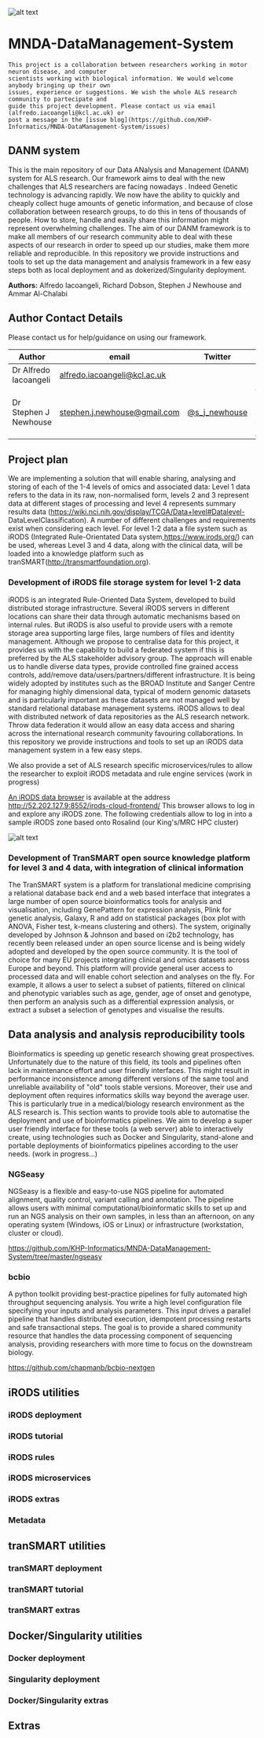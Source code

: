 ![alt text](https://github.com/KHP-Informatics/MNDA-DataManagement-System/blob/master/danm_logo.001.jpeg)

# MNDA-DataManagement-System

    This project is a collaboration between researchers working in motor neuron disease, and computer 
    scientists working with biological information. We would welcome anybody bringing up their own 
    issues, experience or suggestions. We wish the whole ALS research community to partecipate and 
    guide this project development. Please contact us via email (alfredo.iacoangeli@kcl.ac.uk) or 
    post a message in the [issue blog](https://github.com/KHP-Informatics/MNDA-DataManagement-System/issues)

## DANM system

This is the main repository of our Data ANalysis and Management (DANM) system for ALS research. Our framework aims to deal with the new challenges that ALS researchers are facing nowadays . Indeed Genetic technology is advancing rapidly. We now have the ability to quickly and cheaply collect huge amounts of genetic information, and because of close collaboration between research groups, to do this in tens of thousands of people. How to store, handle and easily share this information might represent overwhelming challenges. The aim of our DANM framework is to make all members of our research community able to deal with these aspects of our research in order to speed up our studies, make them more reliable and reproducible.
In this repository we provide instructions and tools to set up the data management and analysis framework in a few easy steps both as local deployment and as dokerized/Singularity deployment. 

**Authors:** Alfredo Iacoangeli, Richard Dobson, Stephen J Newhouse and Ammar Al-Chalabi

## Author Contact Details

Please contact us for help/guidance on using our framework.

|Author|email|Twitter| LinkedIn|
|----|----|----|----|
|Dr Alfredo Iacoangeli| <alfredo.iacoangeli@kcl.ac.uk>| 
|Dr Stephen J Newhouse| <stephen.j.newhouse@gmail.com>| [@s_j_newhouse](https://twitter.com/s_j_newhouse?lang=en)| View Steve's profile on [LinkedIn](http://uk.linkedin.com/pub/dr-stephen-newhouse/29/89a/11a)|

## Project plan

We are implementing a solution that will enable sharing, analysing and storing of each of the 1-4 levels of omics and associated data: Level 1 data refers to the data in its raw, non-normalised form, levels 2 and 3 represent data at different stages of processing and level 4 represents summary results data (https://wiki.nci.nih.gov/display/TCGA/Data+level#Datalevel- DataLevelClassification).
A number of different challenges and requirements exist when considering each level. For level 1-2 data a file system such as iRODS (Integrated Rule-Orientated Data system,https://www.irods.org/) can be used, whereas Level 3 and 4 data, along with the clinical data, will be loaded into a knowledge platform such as tranSMART(http://transmartfoundation.org). 

### Development of iRODS file storage system for level 1-2 data

iRODS is an integrated Rule-Oriented Data System, developed to build distributed storage infrastructure. Several iRODS servers in different locations can share their data through automatic mechanisms based on internal rules. But iRODS is also useful to provide users with a remote storage area supporting large files, large numbers of files and identity management. Although we propose to centralise data for this project, it provides us with the capability to build a federated system if this is preferred by the ALS stakeholder advisory group. The approach will enable us to handle diverse data types, provide controlled fine grained access controls, add/remove data/users/partners/different infrastructure. It is being widely adopted by institutes such as the BROAD Institute and Sanger Centre for managing highly dimensional data, typical of modern genomic datasets and is particularly important as these datasets are not managed well by standard relational database management systems.
iRODS allows to deal with distributed network of data repositories as the ALS research network. Throw data federation it would allow an easy data access and sharing across the international research community favouring collaborations. In this repository we provide instructions and tools to set up an iRODS data management system in a few easy steps.

We also provide a set of ALS research specific microservices/rules to allow the researcher to exploit iRODS metadata and rule engine services (work in progress)

[An iRODS data browser](https://github.com/KHP-Informatics/MNDA-DataManagement-System/tree/master/irods-cloud-browser-1.0.1-RELEASE) is available at the address http://52.202.127.9:8552/irods-cloud-frontend/ 
This browser allows to log in and explore any iRODS zone. The following credentials allow to log in into a sample iRODS zone based onto Rosalind (our King's/MRC HPC cluster) 

![alt text](https://github.com/KHP-Informatics/MNDA-DataManagement-System/blob/master/Screen.png)



### Development of TranSMART open source knowledge platform for level 3 and 4 data, with integration of clinical information

The TranSMART system is a platform for translational medicine comprising a relational database back end and a web based interface that integrates a large number of open source bioinformatics tools for analysis and visualisation, including GenePattern for expression analysis, Plink for genetic analysis, Galaxy, R and add on statistical packages (box plot with ANOVA, Fisher test, k-means clustering and others). The system, originally developed by Johnson & Johnson and based on i2b2 technology, has recently been released under an open source license and is being widely adopted and developed by the open source community. It is the tool of choice for many EU projects integrating clinical and omics datasets across Europe and beyond. This platform will provide general user access to processed data and will enable cohort selection and analyses on the fly. For example, it allows a user to select a subset of patients, filtered on clinical and phenotypic variables such as age, gender, age of onset and genotype, then perform an analysis such as a differential expression analysis, or extract a subset a selection of genotypes and visualise the results.

## Data analysis and analysis reproducibility tools

Bioinformatics is speeding up genetic research showing great prospectives. Unfortunately due to the nature of this field, its tools and pipelines often lack in maintenance effort and user friendly interfaces. This might result in performance inconsistence among different versions of the same tool and unreliable availability of "old" tools stable versions. Moreover, their use and deployment often requires informatics skills way beyond the average user. This is particularly true in a medical/biology research environment as the ALS research is. This section wants to provide tools able to automatise the deployment and use of bioinformatics pipelines. 
We aim to develop a super user friendly interface for these tools (a web server) able to interactively create, using technologies such as Docker and Singularity, stand-alone and portable deployments of bioinformatics pipelines according to the user needs. (work in progress...) 

### NGSeasy

NGSeasy is a flexible and easy-to-use NGS pipeline for automated alignment, quality control, variant calling and annotation. The pipeline allows users with minimal computational/bioinformatic skills to set up and run an NGS analysis on their own samples, in less than an afternoon, on any operating system (Windows, iOS or Linux) or infrastructure (workstation, cluster or cloud). 

https://github.com/KHP-Informatics/MNDA-DataManagement-System/tree/master/ngseasy

### bcbio

A python toolkit providing best-practice pipelines for fully automated high throughput sequencing analysis. You write a high level configuration file specifying your inputs and analysis parameters. This input drives a parallel pipeline that handles distributed execution, idempotent processing restarts and safe transactional steps. The goal is to provide a shared community resource that handles the data processing component of sequencing analysis, providing researchers with more time to focus on the downstream biology.

https://github.com/chapmanb/bcbio-nextgen

## iRODS utilities 

### iRODS deployment

### iRODS tutorial

### iRODS rules

### iRODS microservices

### iRODS extras

### Metadata

## tranSMART utilities

### tranSMART deployment

### tranSMART tutorial

### tranSMART extras

## Docker/Singularity utilities

### Docker deployment

### Singularity deployment

### Docker/Singularity extras

## Extras
